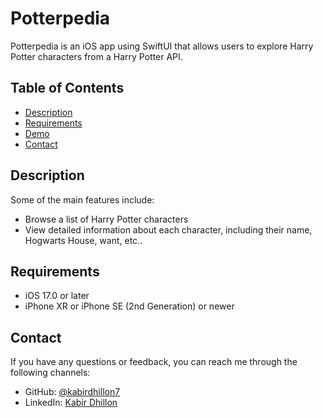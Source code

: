 # Potterpedia
Potterpedia is an iOS app using SwiftUI that allows users to explore Harry Potter characters from a Harry Potter API.

## Table of Contents

- [Description](#description)
- [Requirements](#requirements)
- [Demo](#demo)
- [Contact](#contact)

## Description

Some of the main features include:

- Browse a list of Harry Potter characters
- View detailed information about each character, including their name, Hogwarts House, want, etc..

## Requirements

- iOS 17.0 or later
- iPhone XR or iPhone SE (2nd Generation) or newer

## Contact

If you have any questions or feedback, you can reach me through the following channels:

- GitHub: [@kabirdhillon7](https://github.com/kabirdhillon7)
- LinkedIn: [Kabir Dhillon](https://www.linkedin.com/in/kabirdhillon/)
